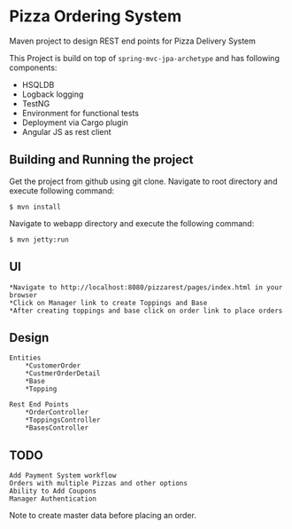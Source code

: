 # Pizza Ordering System

Maven project to design REST end points for Pizza Delivery System

This Project is build on top of ``spring-mvc-jpa-archetype`` and has following components:

 * HSQLDB
 * Logback logging
 * TestNG
 * Environment for functional tests
 * Deployment via Cargo plugin
 * Angular JS as rest client

## Building and Running the project

Get the project from github using git clone. Navigate to root directory and execute following command:

    $ mvn install

Navigate to webapp directory and execute the following command:

    $ mvn jetty:run


## UI

    *Navigate to http://localhost:8080/pizzarest/pages/index.html in your browser
    *Click on Manager link to create Toppings and Base
    *After creating toppings and base click on order link to place orders


## Design

    Entities
        *CustomerOrder
        *CustmerOrderDetail
        *Base
        *Topping

    Rest End Points
        *OrderController
        *ToppingsController
        *BasesController

## TODO
    Add Payment System workflow
    Orders with multiple Pizzas and other options
    Ability to Add Coupons
    Manager Authentication


Note to create master data before placing an order.
